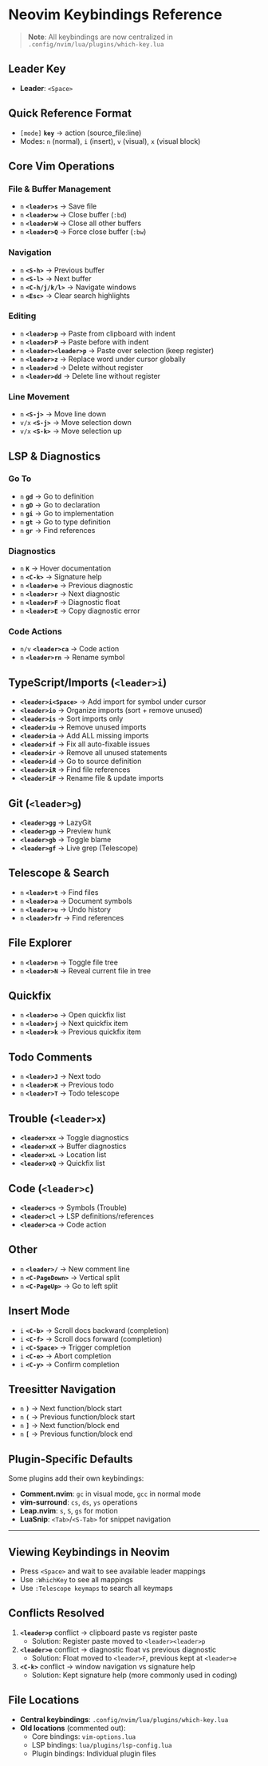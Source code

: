 # Neovim Keybindings Reference

> **Note**: All keybindings are now centralized in `.config/nvim/lua/plugins/which-key.lua`

## Leader Key
- **Leader**: `<Space>`

## Quick Reference Format
- `[mode]` **`key`** → action (source_file:line)
- Modes: `n` (normal), `i` (insert), `v` (visual), `x` (visual block)

## Core Vim Operations

### File & Buffer Management
- `n` **`<leader>s`** → Save file
- `n` **`<leader>w`** → Close buffer (`:bd`)
- `n` **`<leader>W`** → Close all other buffers
- `n` **`<leader>Q`** → Force close buffer (`:bw`)

### Navigation
- `n` **`<S-h>`** → Previous buffer
- `n` **`<S-l>`** → Next buffer
- `n` **`<C-h/j/k/l>`** → Navigate windows
- `n` **`<Esc>`** → Clear search highlights

### Editing
- `n` **`<leader>p`** → Paste from clipboard with indent
- `n` **`<leader>P`** → Paste before with indent
- `n` **`<leader><leader>p`** → Paste over selection (keep register)
- `n` **`<leader>z`** → Replace word under cursor globally
- `n` **`<leader>d`** → Delete without register
- `n` **`<leader>dd`** → Delete line without register

### Line Movement
- `n` **`<S-j>`** → Move line down
- `v/x` **`<S-j>`** → Move selection down
- `v/x` **`<S-k>`** → Move selection up

## LSP & Diagnostics

### Go To
- `n` **`gd`** → Go to definition
- `n` **`gD`** → Go to declaration
- `n` **`gi`** → Go to implementation
- `n` **`gt`** → Go to type definition
- `n` **`gr`** → Find references

### Diagnostics
- `n` **`K`** → Hover documentation
- `n` **`<C-k>`** → Signature help
- `n` **`<leader>e`** → Previous diagnostic
- `n` **`<leader>r`** → Next diagnostic
- `n` **`<leader>F`** → Diagnostic float
- `n` **`<leader>E`** → Copy diagnostic error

### Code Actions
- `n/v` **`<leader>ca`** → Code action
- `n` **`<leader>rn`** → Rename symbol

## TypeScript/Imports (`<leader>i`)
- **`<leader>i<Space>`** → Add import for symbol under cursor
- **`<leader>io`** → Organize imports (sort + remove unused)
- **`<leader>is`** → Sort imports only
- **`<leader>iu`** → Remove unused imports
- **`<leader>ia`** → Add ALL missing imports
- **`<leader>if`** → Fix all auto-fixable issues
- **`<leader>ir`** → Remove all unused statements
- **`<leader>id`** → Go to source definition
- **`<leader>iR`** → Find file references
- **`<leader>iF`** → Rename file & update imports

## Git (`<leader>g`)
- **`<leader>gg`** → LazyGit
- **`<leader>gp`** → Preview hunk
- **`<leader>gb`** → Toggle blame
- **`<leader>gf`** → Live grep (Telescope)

## Telescope & Search
- `n` **`<leader>t`** → Find files
- `n` **`<leader>a`** → Document symbols
- `n` **`<leader>u`** → Undo history
- `n` **`<leader>fr`** → Find references

## File Explorer
- `n` **`<leader>n`** → Toggle file tree
- `n` **`<leader>N`** → Reveal current file in tree

## Quickfix
- `n` **`<leader>o`** → Open quickfix list
- `n` **`<leader>j`** → Next quickfix item
- `n` **`<leader>k`** → Previous quickfix item

## Todo Comments
- `n` **`<leader>J`** → Next todo
- `n` **`<leader>K`** → Previous todo
- `n` **`<leader>T`** → Todo telescope

## Trouble (`<leader>x`)
- **`<leader>xx`** → Toggle diagnostics
- **`<leader>xX`** → Buffer diagnostics
- **`<leader>xL`** → Location list
- **`<leader>xQ`** → Quickfix list

## Code (`<leader>c`)
- **`<leader>cs`** → Symbols (Trouble)
- **`<leader>cl`** → LSP definitions/references
- **`<leader>ca`** → Code action

## Other
- `n` **`<leader>/`** → New comment line
- `n` **`<C-PageDown>`** → Vertical split
- `n` **`<C-PageUp>`** → Go to left split

## Insert Mode
- `i` **`<C-b>`** → Scroll docs backward (completion)
- `i` **`<C-f>`** → Scroll docs forward (completion)
- `i` **`<C-Space>`** → Trigger completion
- `i` **`<C-e>`** → Abort completion
- `i` **`<C-y>`** → Confirm completion

## Treesitter Navigation
- `n` **`)`** → Next function/block start
- `n` **`(`** → Previous function/block start
- `n` **`]`** → Next function/block end
- `n` **`[`** → Previous function/block end

## Plugin-Specific Defaults
Some plugins add their own keybindings:
- **Comment.nvim**: `gc` in visual mode, `gcc` in normal mode
- **vim-surround**: `cs`, `ds`, `ys` operations
- **Leap.nvim**: `s`, `S`, `gs` for motion
- **LuaSnip**: `<Tab>`/`<S-Tab>` for snippet navigation

---

## Viewing Keybindings in Neovim
- Press `<Space>` and wait to see available leader mappings
- Use `:WhichKey` to see all mappings
- Use `:Telescope keymaps` to search all keymaps

## Conflicts Resolved
1. **`<leader>p`** conflict → clipboard paste vs register paste
   - Solution: Register paste moved to `<leader><leader>p`
2. **`<leader>e`** conflict → diagnostic float vs previous diagnostic
   - Solution: Float moved to `<leader>F`, previous kept at `<leader>e`
3. **`<C-k>`** conflict → window navigation vs signature help
   - Solution: Kept signature help (more commonly used in coding)

## File Locations
- **Central keybindings**: `.config/nvim/lua/plugins/which-key.lua`
- **Old locations** (commented out):
  - Core bindings: `vim-options.lua`
  - LSP bindings: `lua/plugins/lsp-config.lua`
  - Plugin bindings: Individual plugin files